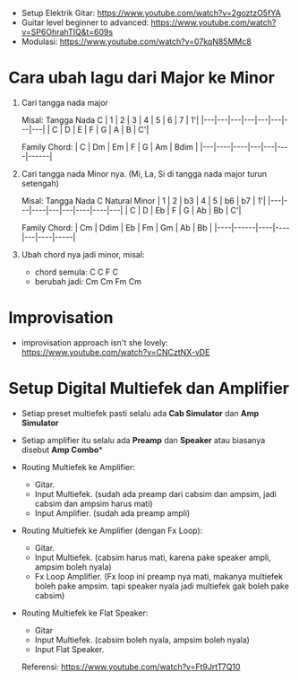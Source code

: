 - Setup Elektrik Gitar: https://www.youtube.com/watch?v=2goztzO5fYA
- Guitar level beginner to advanced: https://www.youtube.com/watch?v=SP6OhrahTIQ&t=609s
- Modulasi: https://www.youtube.com/watch?v=07kqN85MMc8

# Cara ubah lagu dari Major ke Minor
1. Cari tangga nada major
   
   Misal: Tangga Nada C
   | 1 | 2 | 3 | 4 | 5 | 6 | 7 | 1'|
   |---|---|---|---|---|---|---|---|
   | C | D | E | F | G | A | B | C'|

   Family Chord:
   | C | Dm | Em | F | G | Am | Bdim |
   |---|----|----|---|---|----|------|

2. Cari tangga nada Minor nya. (Mi, La, Si di tangga nada major turun setengah)

   Misal: Tangga Nada C Natural Minor
   | 1 | 2 | b3 | 4 | 5 | b6 | b7 | 1'|
   |---|---|----|---|---|----|----|---|
   | C | D | Eb | F | G | Ab | Bb | C'|

   Family Chord:
   | Cm | Ddim | Eb | Fm | Gm | Ab | Bb |
   |----|------|----|----|---|----|-----|
   
3. Ubah chord nya jadi minor, misal:
   - chord semula: C C F C
   - berubah jadi: Cm Cm Fm Cm
  
# Improvisation
- improvisation approach isn't she lovely: https://www.youtube.com/watch?v=CNCztNX-vDE

# Setup Digital Multiefek dan Amplifier

- Setiap preset multiefek pasti selalu ada **Cab Simulator** dan **Amp Simulator**
- Setiap amplifier itu selalu ada **Preamp** dan **Speaker** atau biasanya disebut **Amp Combo***
- Routing Multiefek ke Amplifier:
  - Gitar.
  - Input Multiefek. (sudah ada preamp dari cabsim dan ampsim, jadi cabsim dan ampsim harus mati)
  - Input Amplifier. (sudah ada preamp ampli)
- Routing Multiefek ke Amplifier (dengan Fx Loop):
  - Gitar.
  - Input Multiefek. (cabsim harus mati, karena pake speaker ampli, ampsim boleh nyala)
  - Fx Loop Amplifier. (Fx loop ini preamp nya mati, makanya multiefek boleh pake ampsim. tapi speaker nyala jadi multiefek gak boleh pake cabsim)
- Routing Multiefek ke Flat Speaker:
  - Gitar
  - Input Multiefek. (cabsim boleh nyala, ampsim boleh nyala)
  - Input Flat Speaker.
 
  Referensi: https://www.youtube.com/watch?v=Ft9JrtT7Q10
